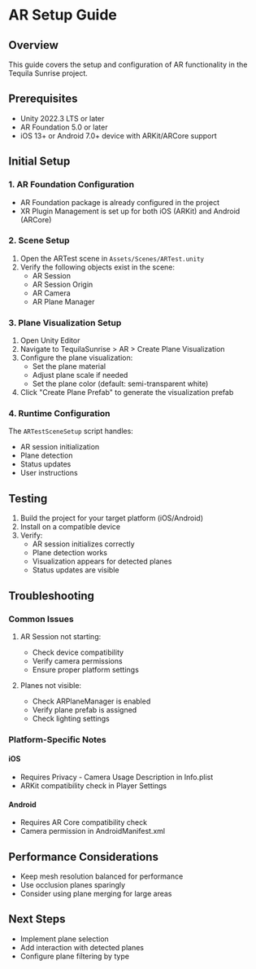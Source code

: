# AR Setup Guide

## Overview
This guide covers the setup and configuration of AR functionality in the Tequila Sunrise project.

## Prerequisites
- Unity 2022.3 LTS or later
- AR Foundation 5.0 or later
- iOS 13+ or Android 7.0+ device with ARKit/ARCore support

## Initial Setup

### 1. AR Foundation Configuration
- AR Foundation package is already configured in the project
- XR Plugin Management is set up for both iOS (ARKit) and Android (ARCore)

### 2. Scene Setup
1. Open the ARTest scene in `Assets/Scenes/ARTest.unity`
2. Verify the following objects exist in the scene:
   - AR Session
   - AR Session Origin
   - AR Camera
   - AR Plane Manager

### 3. Plane Visualization Setup
1. Open Unity Editor
2. Navigate to TequilaSunrise > AR > Create Plane Visualization
3. Configure the plane visualization:
   - Set the plane material
   - Adjust plane scale if needed
   - Set the plane color (default: semi-transparent white)
4. Click "Create Plane Prefab" to generate the visualization prefab

### 4. Runtime Configuration
The `ARTestSceneSetup` script handles:
- AR session initialization
- Plane detection
- Status updates
- User instructions

## Testing
1. Build the project for your target platform (iOS/Android)
2. Install on a compatible device
3. Verify:
   - AR session initializes correctly
   - Plane detection works
   - Visualization appears for detected planes
   - Status updates are visible

## Troubleshooting
### Common Issues
1. AR Session not starting:
   - Check device compatibility
   - Verify camera permissions
   - Ensure proper platform settings

2. Planes not visible:
   - Check ARPlaneManager is enabled
   - Verify plane prefab is assigned
   - Check lighting settings

### Platform-Specific Notes
#### iOS
- Requires Privacy - Camera Usage Description in Info.plist
- ARKit compatibility check in Player Settings

#### Android
- Requires AR Core compatibility check
- Camera permission in AndroidManifest.xml

## Performance Considerations
- Keep mesh resolution balanced for performance
- Use occlusion planes sparingly
- Consider using plane merging for large areas

## Next Steps
- Implement plane selection
- Add interaction with detected planes
- Configure plane filtering by type 